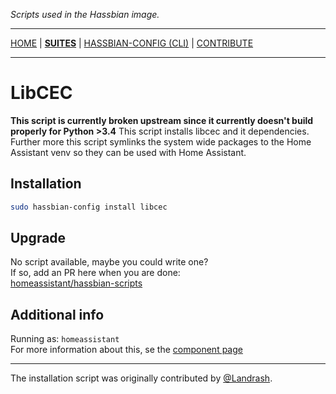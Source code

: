 _Scripts used in the Hassbian image._

***

[HOME](/) | [**SUITES**](/suites) | [HASSBIAN-CONFIG (CLI)](/cli) | [CONTRIBUTE](/contribute)

***

# LibCEC

**This script is currently broken upstream since it currently doesn't build properly for Python >3.4**
This script installs libcec and it dependencies. Further more this script symlinks the system wide packages to the Home Assistant venv so they can be used with Home Assistant.

## Installation

```bash
sudo hassbian-config install libcec
```

## Upgrade

No script available, maybe you could write one?  
If so, add an PR here when you are done:  
[homeassistant/hassbian-scripts][repo]

## Additional info

Running as: `homeassistant`  
For more information about this, se the [component page][component]

***

The installation script was originally contributed by [@Landrash][landrash].

<!--- Links --->
[component]: https://home-assistant.io/components/hdmi_cec/
[landrash]: https://github.com/landrash
[repo]: https://github.com/home-assistant/hassbian-scripts/pulls
